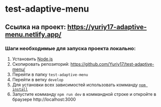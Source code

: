 # test-adaptive-menu

## Ссылка на проект: https://yuriy17-adaptive-menu.netlify.app/

###  Шаги необходимые для запуска проекта локально:

1. Установить [Node.js](https://nodejs.org/en/download/)   
2. Скопировать репозиторий: https://github.com/Yuriy17/test-adaptive-menu/  
3. Перейти в папку `test-adaptive-menu`  
3. Перейти в ветку `develop`
4. Для установки всех зависимостей использовать комманду [`npm install`](https://docs.npmjs.com/cli/install)  
5. Запустите комманду `npm run dev` в коммандной строке и откройте в браузере http://localhost:3000
